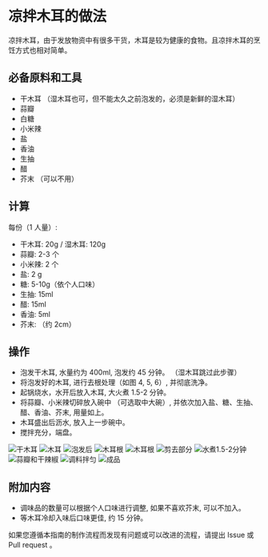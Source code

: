 # 凉拌木耳的做法

凉拌木耳，由于发放物资中有很多干货，木耳是较为健康的食物。且凉拌木耳的烹饪方式也相对简单。

## 必备原料和工具

* 干木耳 （湿木耳也可，但不能太久之前泡发的，必须是新鲜的湿木耳）
* 蒜瓣
* 白糖
* 小米辣
* 盐
* 香油
* 生抽
* 醋
* 芥末 （可以不用）

## 计算

每份（1 人量）:

* 干木耳: 20g / 湿木耳: 120g
* 蒜瓣: 2-3 个
* 小米辣: 2 个
* 盐: 2 g
* 糖: 5-10g（依个人口味）
* 生抽: 15ml
* 醋: 15ml
* 香油: 5ml
* 芥末: （约 2cm）

## 操作

* 泡发干木耳, 水量约为 400ml, 泡发约 45 分钟。 （湿木耳跳过此步骤）
* 将泡发好的木耳, 进行去根处理（如图 4, 5, 6）, 并彻底洗净。
* 起锅烧水，水开后放入木耳, 大火煮 1.5-2 分钟。
* 将蒜瓣、小米辣切碎放入碗中 （可选取中大碗）, 并依次加入盐、糖、生抽、醋、香油、芥末, 用量如上。
* 木耳盛出后沥水, 放入上一步碗中。
* 搅拌充分，端盘。

![干木耳](1.jpg)
![木耳](2.jpg)
![泡发后](3.jpg)
![木耳根](4.jpg)
![木耳根](5.jpg)
![剪去部分](6.jpg)
![水煮1.5-2分钟](7.jpg)
![蒜瓣和干辣椒](8.jpg)
![调料拌匀](9.jpg)
![成品](10.jpg)

## 附加内容

* 调味品的数量可以根据个人口味进行调整, 如果不喜欢芥末, 可以不加入。
* 等木耳冷却入味后口味更佳, 约 15 分钟。

如果您遵循本指南的制作流程而发现有问题或可以改进的流程，请提出 Issue 或 Pull request 。
